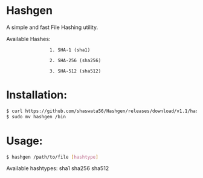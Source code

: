 # Hashgen
A simple and fast File Hashing utility.

Available Hashes:

                    1. SHA-1 (sha1)
                    
                    2. SHA-256 (sha256)
                    
                    3. SHA-512 (sha512)


# Installation:

```Bash
$ curl https://github.com/shaswata56/Hashgen/releases/download/v1.1/hashgen
$ sudo mv hashgen /bin
```

# Usage:

```Bash
$ hashgen /path/to/file [hashtype]
```
  Available hashtypes: 
    sha1
    sha256
    sha512
